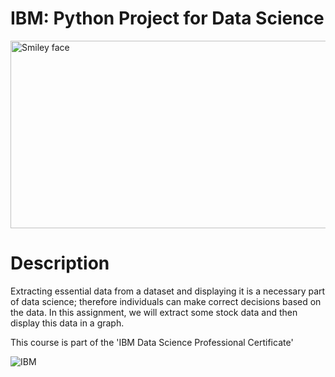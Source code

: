 # IBM: Python Project for Data Science

<img src="https://i.imgur.com/YCFnjvg.png" alt="Smiley face" height="300" width="600">

# Description

Extracting essential data from a dataset and displaying it is a necessary part of data science; therefore individuals can make correct decisions based on the data. In this assignment, we will extract some stock data and then display this data in a graph.

This course is part of the 'IBM Data Science Professional Certificate'

![IBM](https://i.imgur.com/j6yW3WS.png)
